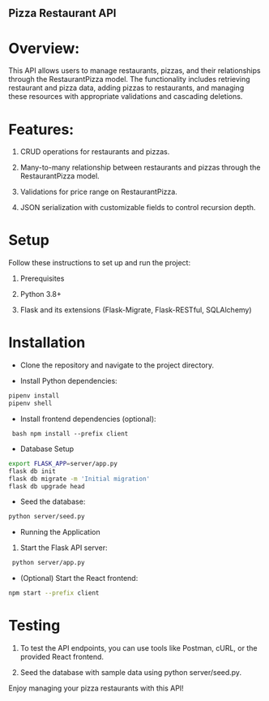 ## Pizza Restaurant API

# Overview:

This API allows users to manage restaurants, pizzas, and their relationships through the RestaurantPizza model. The functionality includes retrieving restaurant and pizza data, adding pizzas to restaurants, and managing these resources with appropriate validations and cascading deletions.

# Features:

1. CRUD operations for restaurants and pizzas.

2. Many-to-many relationship between restaurants and pizzas through the RestaurantPizza model.

3. Validations for price range on RestaurantPizza.

4. JSON serialization with customizable fields to control recursion depth.

# Setup

Follow these instructions to set up and run the project:

1. Prerequisites

2. Python 3.8+

3. Flask and its extensions (Flask-Migrate, Flask-RESTful, SQLAlchemy)


# Installation

- Clone the repository and navigate to the project directory.

- Install Python dependencies:
``` bash
pipenv install
pipenv shell
```

- Install frontend dependencies (optional):

``` bash npm install --prefix client```

- Database Setup
```bash
export FLASK_APP=server/app.py
flask db init
flask db migrate -m 'Initial migration'
flask db upgrade head
```

- Seed the database:

```bash 
python server/seed.py
```

- Running the Application

1. Start the Flask API server:

```bash
 python server/app.py
```

- (Optional) Start the React frontend:

```bash 
npm start --prefix client
```


# Testing

1. To test the API endpoints, you can use tools like Postman, cURL, or the provided React frontend.

2. Seed the database with sample data using python server/seed.py.

Enjoy managing your pizza restaurants with this API!

